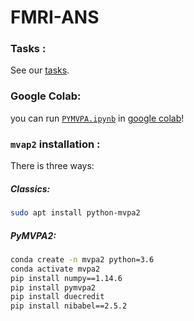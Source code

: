# FMRI-ANS

### Tasks :

See our [tasks](Tasks.md).

### Google Colab:

you can run [`PYMVPA.ipynb`](PYMVPA.ipynb) in [google colab](https://colab.research.google.com/drive/1uSPXR5g7Gx_MqOkMZ_MBA0ZPORDfAs48?usp=sharing)!



### `mvap2` installation :

There is three ways:  

##### Classics:  

```bash
sudo apt install python-mvpa2
```

##### PyMVPA2:  

``` bash
conda create -n mvpa2 python=3.6
conda activate mvpa2
pip install numpy==1.14.6
pip install pymvpa2
pip install duecredit
pip install nibabel==2.5.2
```



